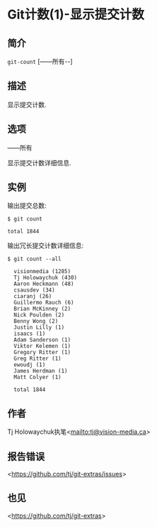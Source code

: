 
# Git计数(1)-显示提交计数

## 简介

`git-count` [——所有--]

## 描述

显示提交计数.

## 选项

——所有

显示提交计数详细信息.

## 实例

输出提交总数:

```
$ git count

total 1844
```

输出冗长提交计数详细信息:

```
$ git count --all

  visionmedia (1285)
  Tj Holowaychuk (430)
  Aaron Heckmann (48)
  csausdev (34)
  ciaranj (26)
  Guillermo Rauch (6)
  Brian McKinney (2)
  Nick Poulden (2)
  Benny Wong (2)
  Justin Lilly (1)
  isaacs (1)
  Adam Sanderson (1)
  Viktor Kelemen (1)
  Gregory Ritter (1)
  Greg Ritter (1)
  ewoudj (1)
  James Herdman (1)
  Matt Colyer (1)

  total 1844
```

## 作者

Tj Holowaychuk执笔\<<mailto:tj@vision-media.ca>>

## 报告错误

\<<https://github.com/tj/git-extras/issues>>

## 也见

\<<https://github.com/tj/git-extras>>

